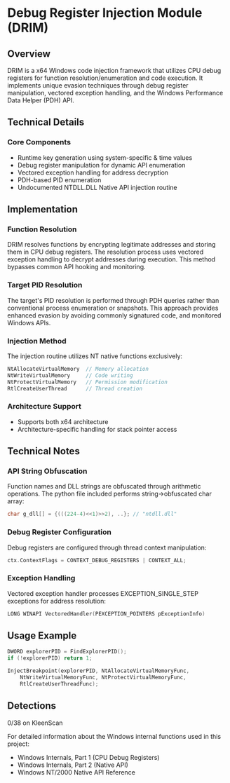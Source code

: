 # Debug Register Injection Module (DRIM)

## Overview
DRIM is a x64 Windows code injection framework that utilizes CPU debug registers for function resolution/enumeration and code execution. It implements unique evasion techniques through debug register manipulation, vectored exception handling, and the Windows Performance Data Helper (PDH) API.

## Technical Details

### Core Components
- Runtime key generation using system-specific & time values
- Debug register manipulation for dynamic API enumeration
- Vectored exception handling for address decryption
- PDH-based PID enumeration
- Undocumented NTDLL.DLL Native API injection routine

## Implementation

### Function Resolution
DRIM resolves functions by encrypting legitimate addresses and storing them in CPU debug registers. The resolution process uses vectored exception handling to decrypt addresses during execution. This method bypasses common API hooking and monitoring.

### Target PID Resolution
The target's PID resolution is performed through PDH queries rather than conventional process enumeration or snapshots. This approach provides enhanced evasion by avoiding commonly signatured code, and monitored Windows APIs.

### Injection Method
The injection routine utilizes NT native functions exclusively:
```c
NtAllocateVirtualMemory  // Memory allocation
NtWriteVirtualMemory     // Code writing
NtProtectVirtualMemory   // Permission modification
RtlCreateUserThread      // Thread creation
```

### Architecture Support
- Supports both x64 architecture
- Architecture-specific handling for stack pointer access

## Technical Notes

### API String Obfuscation
Function names and DLL strings are obfuscated through arithmetic operations. The python file included performs string->obfuscated char array:
```c
char g_dll[] = {(((224-4)<<1)>>2), ..}; // "ntdll.dll"
```

### Debug Register Configuration
Debug registers are configured through thread context manipulation:
```c
ctx.ContextFlags = CONTEXT_DEBUG_REGISTERS | CONTEXT_ALL;
```

### Exception Handling
Vectored exception handler processes EXCEPTION_SINGLE_STEP exceptions for address resolution:
```c
LONG WINAPI VectoredHandler(PEXCEPTION_POINTERS pExceptionInfo)
```

## Usage Example

```c
DWORD explorerPID = FindExplorerPID();
if (!explorerPID) return 1;

InjectBreakpoint(explorerPID, NtAllocateVirtualMemoryFunc, 
    NtWriteVirtualMemoryFunc, NtProtectVirtualMemoryFunc, 
    RtlCreateUserThreadFunc);
```


## Detections
0/38 on KleenScan

For detailed information about the Windows internal functions used in this project:

- Windows Internals, Part 1 (CPU Debug Registers)
- Windows Internals, Part 2 (Native API)
- Windows NT/2000 Native API Reference
